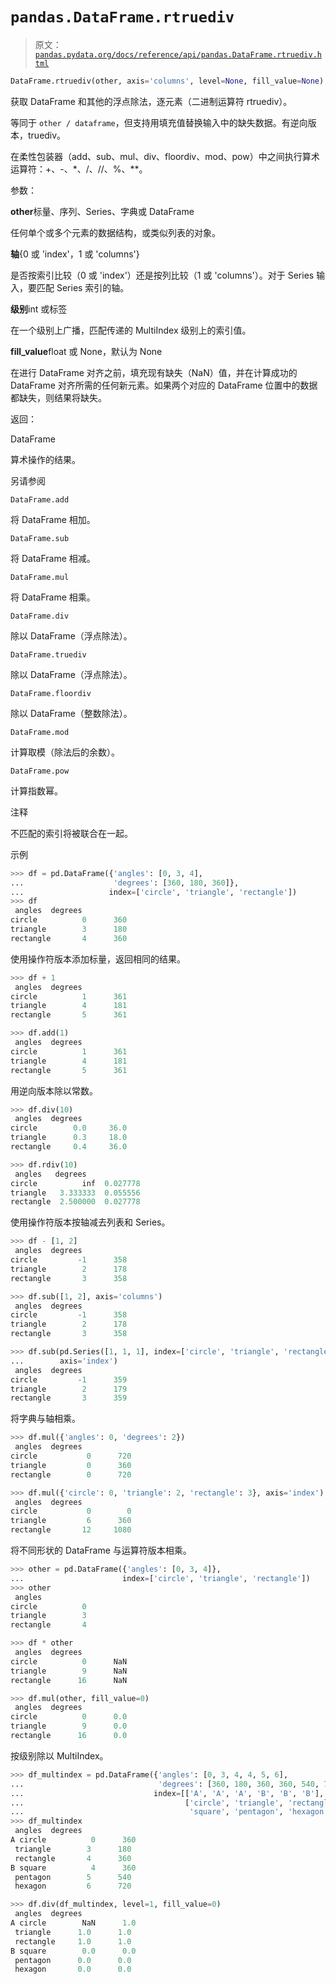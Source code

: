 # `pandas.DataFrame.rtruediv`

> 原文：[`pandas.pydata.org/docs/reference/api/pandas.DataFrame.rtruediv.html`](https://pandas.pydata.org/docs/reference/api/pandas.DataFrame.rtruediv.html)

```py
DataFrame.rtruediv(other, axis='columns', level=None, fill_value=None)
```

获取 DataFrame 和其他的浮点除法，逐元素（二进制运算符 rtruediv）。

等同于 `other / dataframe`，但支持用填充值替换输入中的缺失数据。有逆向版本，truediv。

在柔性包装器（add、sub、mul、div、floordiv、mod、pow）中之间执行算术运算符：+、-、*、/、//、%、**。

参数：

**other**标量、序列、Series、字典或 DataFrame

任何单个或多个元素的数据结构，或类似列表的对象。

**轴**{0 或 'index'，1 或 'columns'}

是否按索引比较（0 或 'index'）还是按列比较（1 或 'columns'）。对于 Series 输入，要匹配 Series 索引的轴。

**级别**int 或标签

在一个级别上广播，匹配传递的 MultiIndex 级别上的索引值。

**fill_value**float 或 None，默认为 None

在进行 DataFrame 对齐之前，填充现有缺失（NaN）值，并在计算成功的 DataFrame 对齐所需的任何新元素。如果两个对应的 DataFrame 位置中的数据都缺失，则结果将缺失。

返回：

DataFrame

算术操作的结果。

另请参阅

`DataFrame.add`

将 DataFrame 相加。

`DataFrame.sub`

将 DataFrame 相减。

`DataFrame.mul`

将 DataFrame 相乘。

`DataFrame.div`

除以 DataFrame（浮点除法）。

`DataFrame.truediv`

除以 DataFrame（浮点除法）。

`DataFrame.floordiv`

除以 DataFrame（整数除法）。

`DataFrame.mod`

计算取模（除法后的余数）。

`DataFrame.pow`

计算指数幂。

注释

不匹配的索引将被联合在一起。

示例

```py
>>> df = pd.DataFrame({'angles': [0, 3, 4],
...                    'degrees': [360, 180, 360]},
...                   index=['circle', 'triangle', 'rectangle'])
>>> df
 angles  degrees
circle          0      360
triangle        3      180
rectangle       4      360 
```

使用操作符版本添加标量，返回相同的结果。

```py
>>> df + 1
 angles  degrees
circle          1      361
triangle        4      181
rectangle       5      361 
```

```py
>>> df.add(1)
 angles  degrees
circle          1      361
triangle        4      181
rectangle       5      361 
```

用逆向版本除以常数。

```py
>>> df.div(10)
 angles  degrees
circle        0.0     36.0
triangle      0.3     18.0
rectangle     0.4     36.0 
```

```py
>>> df.rdiv(10)
 angles   degrees
circle          inf  0.027778
triangle   3.333333  0.055556
rectangle  2.500000  0.027778 
```

使用操作符版本按轴减去列表和 Series。

```py
>>> df - [1, 2]
 angles  degrees
circle         -1      358
triangle        2      178
rectangle       3      358 
```

```py
>>> df.sub([1, 2], axis='columns')
 angles  degrees
circle         -1      358
triangle        2      178
rectangle       3      358 
```

```py
>>> df.sub(pd.Series([1, 1, 1], index=['circle', 'triangle', 'rectangle']),
...        axis='index')
 angles  degrees
circle         -1      359
triangle        2      179
rectangle       3      359 
```

将字典与轴相乘。

```py
>>> df.mul({'angles': 0, 'degrees': 2})
 angles  degrees
circle           0      720
triangle         0      360
rectangle        0      720 
```

```py
>>> df.mul({'circle': 0, 'triangle': 2, 'rectangle': 3}, axis='index')
 angles  degrees
circle           0        0
triangle         6      360
rectangle       12     1080 
```

将不同形状的 DataFrame 与运算符版本相乘。

```py
>>> other = pd.DataFrame({'angles': [0, 3, 4]},
...                      index=['circle', 'triangle', 'rectangle'])
>>> other
 angles
circle          0
triangle        3
rectangle       4 
```

```py
>>> df * other
 angles  degrees
circle          0      NaN
triangle        9      NaN
rectangle      16      NaN 
```

```py
>>> df.mul(other, fill_value=0)
 angles  degrees
circle          0      0.0
triangle        9      0.0
rectangle      16      0.0 
```

按级别除以 MultiIndex。

```py
>>> df_multindex = pd.DataFrame({'angles': [0, 3, 4, 4, 5, 6],
...                              'degrees': [360, 180, 360, 360, 540, 720]},
...                             index=[['A', 'A', 'A', 'B', 'B', 'B'],
...                                    ['circle', 'triangle', 'rectangle',
...                                     'square', 'pentagon', 'hexagon']])
>>> df_multindex
 angles  degrees
A circle          0      360
 triangle        3      180
 rectangle       4      360
B square          4      360
 pentagon        5      540
 hexagon         6      720 
```

```py
>>> df.div(df_multindex, level=1, fill_value=0)
 angles  degrees
A circle        NaN      1.0
 triangle      1.0      1.0
 rectangle     1.0      1.0
B square        0.0      0.0
 pentagon      0.0      0.0
 hexagon       0.0      0.0 
```
